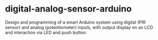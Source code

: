# digital-analog-sensor-arduino
Design and programming of a smart Arduino system using digital (PIR sensor) and analog (potentiometer) inputs, with output display on an LCD and interaction via LED and push button.
